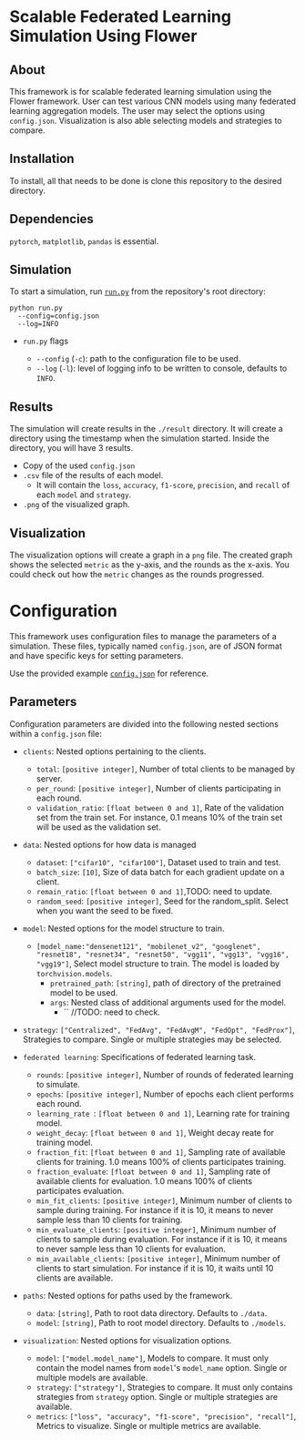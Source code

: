 # Scalable Federated Learning Simulation Using Flower

## About

This framework is for scalable federated learning simulation using the Flower framework. User can test various CNN models using many federated learning aggregation models. The user may select the options using `config.json`. Visualization is also able selecting models and strategies to compare.

## Installation

To install, all that needs to be done is clone this repository to the desired directory.

## Dependencies

`pytorch`, `matplotlib`, `pandas` is essential.

## Simulation

To start a simulation, run [`run.py`](run.py) from the repository's root directory:

```shell
python run.py
  --config=config.json
  --log=INFO
```

* `run.py` flags

  * `--config` (`-c`): path to the configuration file to be used.
  * `--log` (`-l`): level of logging info to be written to console, defaults to `INFO`.

## Results
The simulation will create results in the `./result` directory. It will create a directory using the timestamp when the simulation started. Inside the directory, you will have 3 results. 
* Copy of the used `config.json`
* `.csv` file of the results of each model.
    * It will contain the `loss`, `accuracy`, `f1-score`, `precision`, and `recall` of each `model` and `strategy`.
* `.png` of the visualized graph.

## Visualization
The visualization options will create a graph in a `png` file. The created graph shows the selected `metric` as the y-axis, and the rounds as the x-axis. You could check out how the `metric` changes as the rounds progressed.


# Configuration 

This framework uses configuration files to manage the parameters of a simulation. These files, typically named `config.json`, are of JSON format and have specific keys for setting parameters.

Use the provided example [`config.json`](final/configs/config.json.template) for reference.

## Parameters 

Configuration parameters are divided into the following nested sections within a `config.json` file:

* `clients`: Nested options pertaining to the clients.
  * `total`: `[positive integer]`, Number of total clients to be managed by server.
  * `per_round`: `[positive integer]`, Number of clients participating in each round.
  * `validation_ratio`: `[float between 0 and 1]`, Rate of the validation set from the train set. For instance, 0.1 means 10% of the train set will be used as the validation set.


* `data`: Nested options for how data is managed
  * `dataset`: `["cifar10", "cifar100"]`, Dataset used to train and test.
  * `batch_size`: `[10]`, Size of data batch for each gradient update on a client.
  * `remain_ratio`: `[float between 0 and 1]`,TODO: need to update.
  * `random_seed`: `[positive integer]`, Seed for the random_split. Select when you want the seed to be fixed.
* `model`: Nested options for the model structure to train.
  * `[model_name:"densenet121", "mobilenet_v2", "googlenet", "resnet18", "resnet34", "resnet50", "vgg11", "vgg13", "vgg16", "vgg19"]`, Select model structure to train. The model is loaded by `torchvision.models`.
    *  `pretrained_path`: `[string]`, path of directory of the pretrained model to be used.
    *  `args`: Nested class of additional arguments used for the model.
       *  `` //TODO: need to check.
* `strategy`: `["Centralized", "FedAvg", "FedAvgM", "FedOpt", "FedProx"]`, Strategies to compare. Single or multiple strategies may be selected.

* `federated learning`: Specifications of federated learning task.
  * `rounds`: `[positive integer]`, Number of rounds of federated learning to simulate.
  * `epochs`: `[positive integer]`, Number of epochs each client performs each round.
  * `learning_rate `: `[float between 0 and 1]`, Learning rate for training model.
  * `weight_decay`: `[float between 0 and 1]`, Weight decay reate for training model.
  * `fraction_fit`: `[float between 0 and 1]`, Sampling rate of available clients for training. 1.0 means 100% of clients participates training.
  * `fraction_evaluate`: `[float between 0 and 1]`, Sampling rate of available clients for evaluation. 1.0 means 100% of clients participates evaluation.
  * `min_fit_clients`: `[positive integer]`, Minimum number of clients to sample during training. For instance if it is 10, it means to never sample less than 10 clients for training.
  * `min_evaluate_clients`: `[positive integer]`, Minimum number of clients to sample during evaluation. For instance if it is 10, it means to never sample less than 10 clients for evaluation.
  * `min_available_clients`: `[positive integer]`, Minimum number of clients to start simulation. For instance if it is 10, it waits until 10 clients are available.

* `paths`: Nested options for paths used by the framework.
  * `data`: `[string]`, Path to root data directory. Defaults to `./data`.
  * `model`: `[string]`, Path to root model directory. Defaults to `./models`.

* `visualization`: Nested options for visualization options.
  * `model`: `["model.model_name"]`, Models to compare. It must only contain the model names from `model`'s `model_name` option. Single or multiple models are available.
  * `strategy`: `["strategy"]`, Strategies to compare. It must only contains strategies from `strategy` option. Single or multiple strategies are available.
  * `metrics`: `["loss", "accuracy", "f1-score", "precision", "recall"]`,  Metrics to visualize. Single or multiple metrics are available.
